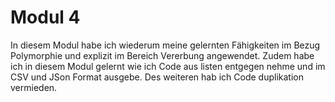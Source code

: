# Modul 4

In diesem Modul habe ich wiederum meine gelernten Fähigkeiten im Bezug Polymorphie und explizit im Bereich Vererbung angewendet. Zudem habe ich in diesem Modul gelernt wie ich Code aus listen entgegen nehme und im CSV und JSon Format ausgebe. Des weiteren hab ich Code duplikation vermieden. 